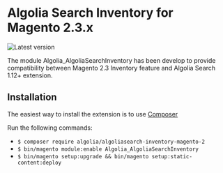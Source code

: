 Algolia Search Inventory for Magento 2.3.x
==================

![Latest version](https://img.shields.io/badge/latest-1.0.0-green.svg)

The module Algolia_AlgoliaSearchInventory has been develop to provide compatibility between Magento 2.3 Inventory feature and Algolia Search 1.12+ extension.

Installation
------------

The easiest way to install the extension is to use [Composer](https://getcomposer.org/)

Run the following commands:

- ```$ composer require algolia/algoliasearch-inventory-magento-2```
- ```$ bin/magento module:enable Algolia_AlgoliaSearchInventory```
- ```$ bin/magento setup:upgrade && bin/magento setup:static-content:deploy```
